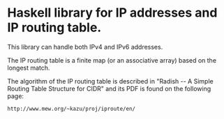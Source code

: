 # Haskell library for IP addresses and IP routing table.

This library can handle both IPv4 and IPv6 addresses.

The IP routing table is a finite map (or an associative array) based
on the longest match.

The algorithm of the IP routing table is described in 
"Radish -- A Simple Routing Table Structure for CIDR"
and its PDF is found on the following page:

	http://www.mew.org/~kazu/proj/iproute/en/
